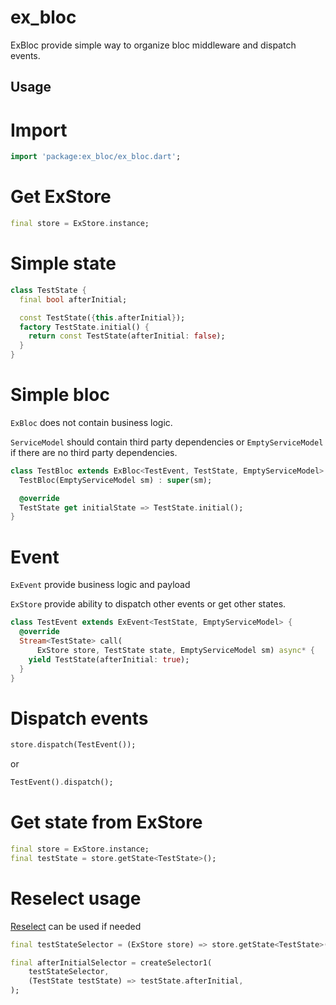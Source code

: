 # ex_bloc

ExBloc provide simple way to organize bloc middleware and dispatch events.

## Usage

# Import

```dart
import 'package:ex_bloc/ex_bloc.dart';
```

# Get ExStore
```dart
final store = ExStore.instance;
```

# Simple state

```dart
class TestState {
  final bool afterInitial;

  const TestState({this.afterInitial});
  factory TestState.initial() {
    return const TestState(afterInitial: false);
  }
}
```

# Simple bloc

`ExBloc` does not contain business logic.

`ServiceModel` should contain third party dependencies or `EmptyServiceModel` if there are no third party dependencies.

```dart
class TestBloc extends ExBloc<TestEvent, TestState, EmptyServiceModel> {
  TestBloc(EmptyServiceModel sm) : super(sm);

  @override
  TestState get initialState => TestState.initial();
}
```

# Event

`ExEvent` provide business logic and payload

`ExStore` provide ability to dispatch other events or get other states. 

```dart
class TestEvent extends ExEvent<TestState, EmptyServiceModel> {
  @override
  Stream<TestState> call(
      ExStore store, TestState state, EmptyServiceModel sm) async* {
    yield TestState(afterInitial: true);
  }
}
```

# Dispatch events

```dart
store.dispatch(TestEvent());
```
or
```dart
TestEvent().dispatch();
```

# Get state from ExStore

```dart
final store = ExStore.instance;
final testState = store.getState<TestState>();
```

# Reselect usage

[Reselect](https://pub.dev/packages/reselect) can be used if needed

```dart
final testStateSelector = (ExStore store) => store.getState<TestState>();

final afterInitialSelector = createSelector1(
    testStateSelector,
    (TestState testState) => testState.afterInitial,
);
```